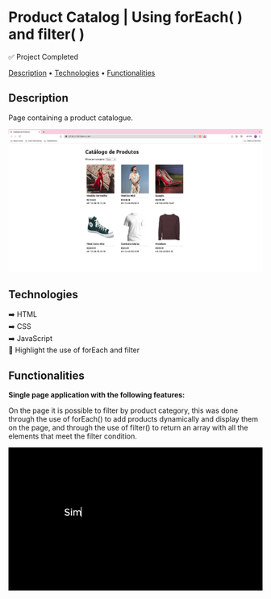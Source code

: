 # Product Catalog | Using forEach( ) and filter( )

✅ Project Completed

<p>
<a href="#description">Description</a> •
<a href="#technologies">Technologies</a> •
<a href="#functionalities">Functionalities</a>
</p>

## Description

Page containing a product catalogue.

![Page containing a product catalog with the title "Product Catalog" at the top, a product filter below, and different products aligned in 3 columns.](./assets/readmeImages/print-catalog.png)

## Technologies

➡️ HTML  
➡️ CSS  
➡️ JavaScript  
📍 Highlight the use of forEach and filter

## Functionalities

<strong>Single page application with the following features:</strong>

On the page it is possible to filter by product category, this was done through the use of forEach() to add products dynamically and display them on the page, and through the use of filter() to return an array with all the elements that meet the filter condition.

![Video showing how the filter works and responsiveness](./assets/readmeImages/catalog-gif.gif)

